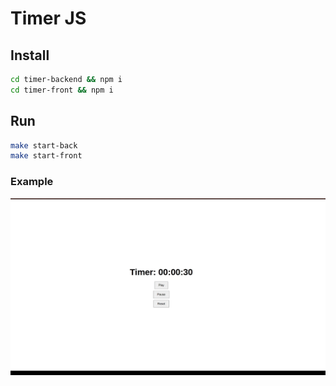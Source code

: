 # Timer JS

## Install

```bash
cd timer-backend && npm i
cd timer-front && npm i
```

## Run

```bash
make start-back
make start-front
```

### Example

<img src="gif/timer.gif" />
